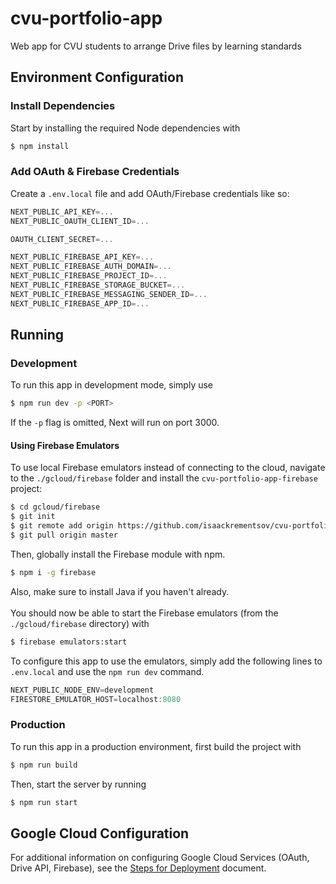 # cvu-portfolio-app
Web app for CVU students to arrange Drive files by learning standards

## Environment Configuration
### Install Dependencies
Start by installing the required Node dependencies with
```bash
$ npm install
```
### Add OAuth & Firebase Credentials
Create a `.env.local` file and add OAuth/Firebase credentials like so:
```js
NEXT_PUBLIC_API_KEY=...
NEXT_PUBLIC_OAUTH_CLIENT_ID=...

OAUTH_CLIENT_SECRET=...

NEXT_PUBLIC_FIREBASE_API_KEY=...
NEXT_PUBLIC_FIREBASE_AUTH_DOMAIN=...
NEXT_PUBLIC_FIREBASE_PROJECT_ID=...
NEXT_PUBLIC_FIREBASE_STORAGE_BUCKET=...
NEXT_PUBLIC_FIREBASE_MESSAGING_SENDER_ID=...
NEXT_PUBLIC_FIREBASE_APP_ID=...

```
## Running
### Development
To run this app in development mode, simply use
```bash
$ npm run dev -p <PORT>
```
If the `-p` flag is omitted, Next will run on port 3000.
#### Using Firebase Emulators
To use local Firebase emulators instead of connecting to the cloud, navigate to the `./gcloud/firebase` folder and install the `cvu-portfolio-app-firebase` project:
```bash
$ cd gcloud/firebase
$ git init
$ git remote add origin https://github.com/isaackrementsov/cvu-portfolio-app-firebase
$ git pull origin master
```
Then, globally install the Firebase module with npm.
```bash
$ npm i -g firebase
```
Also, make sure to install Java if you haven't already.
<br/><br/>
You should now be able to start the Firebase emulators (from the `./gcloud/firebase` directory) with
```bash
$ firebase emulators:start
```
To configure this app to use the emulators, simply add the following lines to `.env.local` and use the `npm run dev` command.
```js
NEXT_PUBLIC_NODE_ENV=development
FIRESTORE_EMULATOR_HOST=localhost:8080
```
### Production
To run this app in a production environment, first build the project with
```bash
$ npm run build
```
Then, start the server by running
```bash
$ npm run start
```
## Google Cloud Configuration
For additional information on configuring Google Cloud Services (OAuth, Drive API, Firebase), see the [Steps for Deployment](https://docs.google.com/document/d/1lO5hX13nfgE7n7jB77veT1LWHkohhYKS02S2xMbb1NA/edit?usp=sharing) document.
